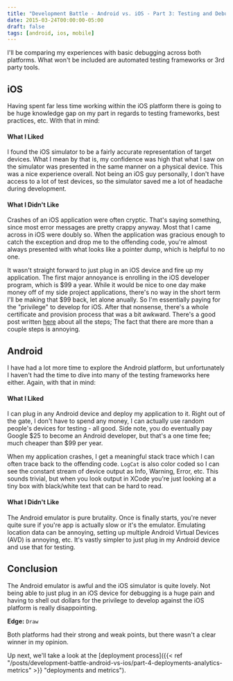 ```yaml
---
title: "Development Battle - Android vs. iOS - Part 3: Testing and Debugging"
date: 2015-03-24T00:00:00-05:00
draft: false
tags: [android, ios, mobile]
---
```


I'll be comparing my experiences with basic debugging across both platforms. What won't be included are automated testing frameworks or 3rd party tools.

<!--more-->

## iOS

Having spent far less time working within the iOS platform there is going to be huge knowledge gap on my part in regards to testing frameworks, best practices, etc. With that in mind:

#### What I Liked

I found the iOS simulator to be a fairly accurate representation of target devices. What I mean by that is, my confidence was high that what I saw on the simulator was presented in the same manner on a physical device. This was a nice experience overall. Not being an iOS guy personally, I don't have access to a lot of test devices, so the simulator saved me a lot of headache during development.

#### What I Didn't Like

Crashes of an iOS application were often cryptic. That's saying something, since most error messages are pretty crappy anyway. Most that I came across in iOS were doubly so. When the application was gracious enough to catch the exception and drop me to the offending code, you're almost always presented with what looks like a pointer dump, which is helpful to no one.

It wasn't straight forward to just plug in an iOS device and fire up my application. The first major annoyance is enrolling in the iOS developer program, which is $99 a year. While it would be nice to one day make money off of my side project applications, there's no way in the short term I'll be making that $99 back, let alone anually. So I'm essentially paying for the "privilege" to develop for iOS. After that nonsense, there's a whole certificate and provision process that was a bit awkward. There's a good post written [here](http://codewithchris.com/deploy-your-app-on-an-iphone/) about all the steps; The fact that there are more than a couple steps is annoying.

## Android

I have had a lot more time to explore the Android platform, but unfortunately I haven't had the time to dive into many of the testing frameworks here either. Again, with that in mind:

#### What I Liked

I can plug in any Android device and deploy my application to it. Right out of the gate, I don't have to spend any money, I can actually use random people's devices for testing - all good. Side note, you do eventually pay Google $25 to become an Android developer, but that's a one time fee; much cheaper than $99 per year.

When my application crashes, I get a meaningful stack trace which I can often trace back to the offending code. `LogCat` is also color coded so I can see the constant stream of device output as Info, Warning, Error, etc. This sounds trivial, but when you look output in XCode you're just looking at a tiny box with black/white text that can be hard to read.

#### What I Didn't Like

The Android emulator is pure brutality. Once is finally starts, you're never quite sure if you're app is actually slow or it's the emulator. Emulating location data can be annoying, setting up multiple Android Virtual Devices (AVD) is annoying, etc. It's vastly simpler to just plug in my Android device and use that for testing.

## Conclusion

The Android emulator is awful and the iOS simulator is quite lovely. Not being able to just plug in an iOS device for debugging is a huge pain and having to shell out dollars for the privilege to develop against the iOS platform is really disappointing.

**Edge:** `Draw`

Both platforms had their strong and weak points, but there wasn't a clear winner in my opinion.

Up next, we'll take a look at the [deployment process]({{< ref "/posts/development-battle-android-vs-ios/part-4-deployments-analytics-metrics" >}} "deployments and metrics").
